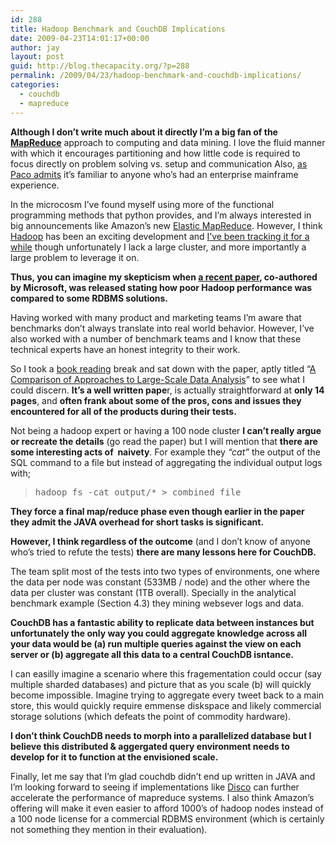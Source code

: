 ```yaml
---
id: 288
title: Hadoop Benchmark and CouchDB Implications
date: 2009-04-23T14:01:17+00:00
author: jay
layout: post
guid: http://blog.thecapacity.org/?p=288
permalink: /2009/04/23/hadoop-benchmark-and-couchdb-implications/
categories:
  - couchdb
  - mapreduce
---
```

**Although I don&#8217;t write much about it directly I&#8217;m a big fan of the [MapReduce](http://labs.google.com/papers/mapreduce.html)** approach to computing and data mining. I love the fluid manner with which it encourages partitioning and how little code is required to focus directly on problem solving vs. setup and communication Also, [as Paco admits](http://ceteri.blogspot.com/2008/02/hadoop-part-1-approach.html) it&#8217;s familiar to anyone who&#8217;s had an enterprise mainframe experience.

In the microcosm I&#8217;ve found myself using more of the functional programming methods that python provides, and I&#8217;m always interested in big announcements like Amazon&#8217;s new [Elastic MapReduce](http://aws.amazon.com/elasticmapreduce/). However, I think [Hadoop](http://hadoop.apache.org/core/) has been an exciting development and [I&#8217;ve been tracking it for a while](http://www.slideshare.net/thecapacity/hadoop-overview-presentation) though unfortunately I lack a large cluster, and more importantly a large problem to leverage it on.

**Thus, you can imagine my skepticism when [a recent paper](http://database.cs.brown.edu/sigmod09/), co-authored by Microsoft, was released stating how poor Hadoop performance was compared to some RDBMS solutions.**

Having worked with many product and marketing teams I&#8217;m aware that benchmarks don&#8217;t always translate into real world behavior. However, I&#8217;ve also worked with a number of benchmark teams and I know that these technical experts have an honest integrity to their work.

So I took a [book reading](http://blog.thecapacity.org/category/books) break and sat down with the paper, aptly titled &#8220;[A Comparison of Approaches to Large-Scale Data Analysis](http://database.cs.brown.edu/sigmod09/benchmarks-sigmod09.pdf)&#8221; to see what I could discern. **It&#8217;s a well written pape**r, is actually straightforward at **only 14 pages**, and **often frank about some of the pros, cons and issues they encountered for all of the products during their tests.**

Not being a hadoop expert or having a 100 node cluster **I can&#8217;t really argue or recreate the details** (go read the paper) but I will mention that **there are some interesting acts of  <span id=":nn" dir="ltr">naivety</span>**. For example they _&#8220;cat&#8221;_ the output of the SQL command to a file but instead of aggregating the individual output logs with;

> <pre>hadoop fs -cat output/* &gt; combined_file</pre>

**They force a final map/reduce phase even though earlier in the paper they admit the JAVA overhead for short tasks is significant.**

**However, I think regardless of the outcome** (and I don&#8217;t know of anyone who&#8217;s tried to refute the tests) **there are many lessons here for CouchDB.** 

The team split most of the tests into two types of environments, one where the data per node was constant (533MB / node) and the other where the data per cluster was constant (1TB overall). Specially in the analytical benchmark example (Section 4.3) they mining websever logs and data.

**CouchDB has a fantastic ability to replicate data between instances but unfortunately the only way you could aggregate knowledge across all your data would be (a) run multiple queries against the view on each server or (b) aggregate all this data to a central CouchDB isntance.**

I can easilly imagine a scenario where this fragementation could occur (say multiple sharded databases) and picture that as you scale (b) will quickly become impossible. Imagine trying to aggregate every tweet back to a main store, this would quickly require emmense diskspace and likely commercial storage solutions (which defeats the point of commodity hardware).

**I don&#8217;t think CouchDB needs to morph into a parallelized database but I believe this distributed & aggergated query environment needs to develop for it to function at the envisioned scale.**

Finally, let me say that I&#8217;m glad couchdb didn&#8217;t end up written in JAVA and I&#8217;m looking forward to seeing if implementations like [Disco](http://discoproject.org/) can further accelerate the performance of mapreduce systems. I also think Amazon&#8217;s offering will make it even easier to afford 1000&#8217;s of hadoop nodes instead of a 100 node license for a commercial RDBMS environment (which is certainly not something they mention in their evaluation).